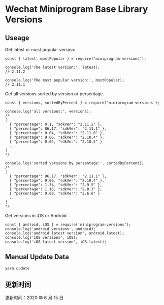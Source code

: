 
# Wechat Miniprogram Base Library Versions

## Useage

Get latest or most popular version:

```;
const { latest, mostPopular } = require('miniprogram-versions');

console.log('The latest version:', latest);
// 2.11.2

console.log('The most popular version:', mostPopular);
// 2.11.1

```

Get all versions sorted by version or persentage.

```
const { versions, sortedByPercent } = require('miniprogram-versions');

console.log('all versions:', versions);
/*
[
  { "percentage": 0.1, "sdkVer": "2.11.2" },
  { "percentage": 86.17, "sdkVer": "2.11.1" },
  { "percentage": 0.04, "sdkVer": "2.11.0" },
  { "percentage": 9.06, "sdkVer": "2.10.4" },
  { "percentage": 0.04, "sdkVer": "2.10.3" }
  ...
]
*/

console.log('sorted versions by persentage:', sortedByPercent);
/*
[
  { "percentage": 86.17, "sdkVer": "2.11.1" },
  { "percentage": 9.06, "sdkVer": "2.10.4" },
  { "percentage": 1.34, "sdkVer": "2.9.5" },
  { "percentage": 1.16, "sdkVer": "2.8.3" },
  { "percentage": 0.68, "sdkVer": "2.6.6" }
  ...
]
*/
```

Get versions in iOS or Android.

```
const { android, iOS } = require('miniprogram-versions');
console.log('android versions', android);
console.log('android latest version', android.latest);
console.log('iOS versions', iOS);
console.log('iOS latest version', iOS.latest);
```

## Manual Update Data

```
yarn update
```

## 更新时间

更新时间：2020 年 6 月 15 日
